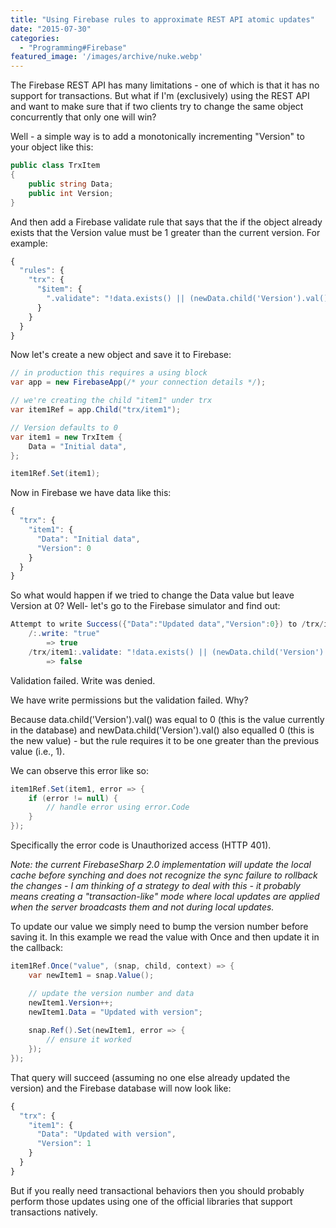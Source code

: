 ```yaml
---
title: "Using Firebase rules to approximate REST API atomic updates"
date: "2015-07-30"
categories: 
  - "Programming#Firebase"
featured_image: '/images/archive/nuke.webp'
---
```


The Firebase REST API has many limitations - one of which is that it has no support for transactions. But what if I'm (exclusively) using the REST API and want to make sure that if two clients try to change the same object concurrently that only one will win?

Well - a simple way is to add a monotonically incrementing "Version" to your object like this:

```csharp
public class TrxItem
{
    public string Data;
    public int Version;
}
```

And then add a Firebase validate rule that says that the if the object already exists that the Version value must be 1 greater than the current version. For example:

```js
{
  "rules": {
    "trx": {
      "$item": {
        ".validate": "!data.exists() || (newData.child('Version').val() === data.child('Version').val() + 1)"
      }
    }
  }
}
```

Now let's create a new object and save it to Firebase:

```csharp
// in production this requires a using block
var app = new FirebaseApp(/* your connection details */);

// we're creating the child "item1" under trx
var item1Ref = app.Child("trx/item1");

// Version defaults to 0
var item1 = new TrxItem {
    Data = "Initial data",
};

item1Ref.Set(item1);
```

Now in Firebase we have data like this:

```js
{
  "trx": {
    "item1": {
      "Data": "Initial data",
      "Version": 0
    }
  }
}
```

So what would happen if we tried to change the Data value but leave Version at 0? Well- let's go to the Firebase simulator and find out:

```csharp
Attempt to write Success({"Data":"Updated data","Version":0}) to /trx/item1 with auth=Success(null)
	/:.write: "true"
		=> true
	/trx/item1:.validate: "!data.exists() || (newData.child('Version').val() === data.child('Version').val() + 1)"
		=> false
```

Validation failed.
Write was denied.

We have write permissions but the validation failed. Why?

Because data.child('Version').val() was equal to 0 (this is the value currently in the database) and newData.child('Version').val() also equalled 0 (this is the new value) - but the rule requires it to be one greater than the previous value (i.e., 1).

We can observe this error like so:

```csharp
item1Ref.Set(item1, error => {
    if (error != null) {
        // handle error using error.Code
    }
});
```

Specifically the error code is Unauthorized access (HTTP 401).

_Note: the current FirebaseSharp 2.0 implementation will update the local cache before synching and does not recognize the sync failure to rollback the changes - I am thinking of a strategy to deal with this - it probably means creating a "transaction-like" mode where local updates are applied when the server broadcasts them and not during local updates._

To update our value we simply need to bump the version number before saving it. In this example we read the value with Once and then update it in the callback:

```csharp
item1Ref.Once("value", (snap, child, context) => {
    var newItem1 = snap.Value();

    // update the version number and data
    newItem1.Version++;       
    newItem1.Data = "Updated with version";
    
    snap.Ref().Set(newItem1, error => {
        // ensure it worked
    });
}); 
```

That query will succeed (assuming no one else already updated the version) and the Firebase database will now look like:

```js
{
  "trx": {
    "item1": {
      "Data": "Updated with version",
      "Version": 1
    }
  }
}
```

But if you really need transactional behaviors then you should probably perform those updates using one of the official libraries that support transactions natively.
